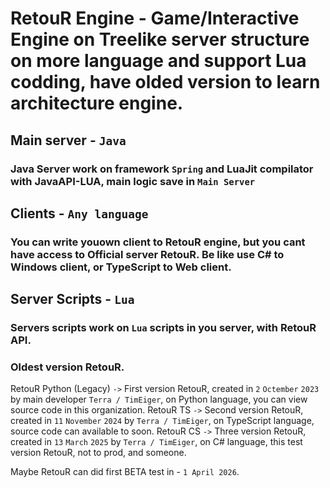# RetouR Engine - Game/Interactive Engine on Treelike server structure on more language and support Lua codding, have olded version to learn architecture engine.

## Main server - `Java`
### Java Server work on framework `Spring` and LuaJit compilator with JavaAPI-LUA, main logic save in `Main Server`

## Clients - `Any language`
### You can write youown client to RetouR engine, but you cant have access to Official server RetouR. Be like use C# to Windows client, or TypeScript to Web client.

## Server Scripts - `Lua`
### Servers scripts work on `Lua` scripts in you server, with RetouR API.

### Oldest version RetouR.
RetouR Python (Legacy) `->` First version RetouR, created in `2` `Octember` `2023` by main developer `Terra / TimEiger`, on Python language, you can view source code in this organization.
RetouR TS `->` Second version RetouR, created in `11` `November` `2024` by `Terra / TimEiger`, on TypeScript language, source code can available to soon.
RetouR CS `->` Three version RetouR, created in `13` `March` `2025` by `Terra / TimEiger`, on C# language, this test version RetouR, not to prod, and someone.

Maybe RetouR can did first BETA test in - `1 April 2026`. 

